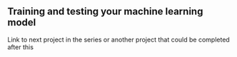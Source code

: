 ## Training and testing your machine learning model

Link to next project in the series or another project that could be completed after this
